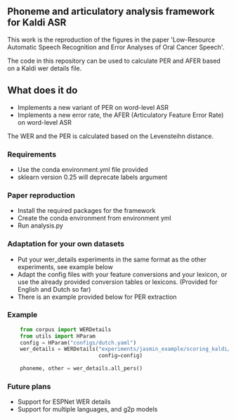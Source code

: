 
## Phoneme and articulatory analysis framework for Kaldi ASR

This work is the reproduction of the figures in the paper 'Low-Resource Automatic Speech Recognition and Error Analyses of Oral Cancer Speech'.

The code in this repository can be used to calculate PER and AFER based on a Kaldi wer details file.

## What does it do
* Implements a new variant of PER on word-level ASR
* Implements a new error rate, the AFER (Articulatory Feature Error Rate) on word-level ASR

The WER and the PER is calculated based on the Levensteihn distance.

### Requirements
- Use the conda environment.yml file provided
- sklearn version 0.25 will deprecate labels argument

### Paper reproduction
- Install the required packages for the framework
- Create the conda environment from environment yml
- Run analysis.py

### Adaptation for your own datasets
- Put your wer_details experiments in the same format as the other experiments, see example below
- Adapt the config files with your feature conversions and your lexicon, or use the already provided conversion
  tables or lexicons. (Provided for English and Dutch so far)
- There is an example provided below for PER extraction


### Example

```python
    from corpus import WERDetails
    from utils import HParam
    config = HParam("configs/dutch.yaml")
    wer_details = WERDetails("experiments/jasmin_example/scoring_kaldi/wer_details/per_utt", skip_calculation=False,
                             config=config)

    phoneme, other = wer_details.all_pers()
```

### Future plans
* Support for ESPNet WER details
* Support for multiple languages, and g2p models
